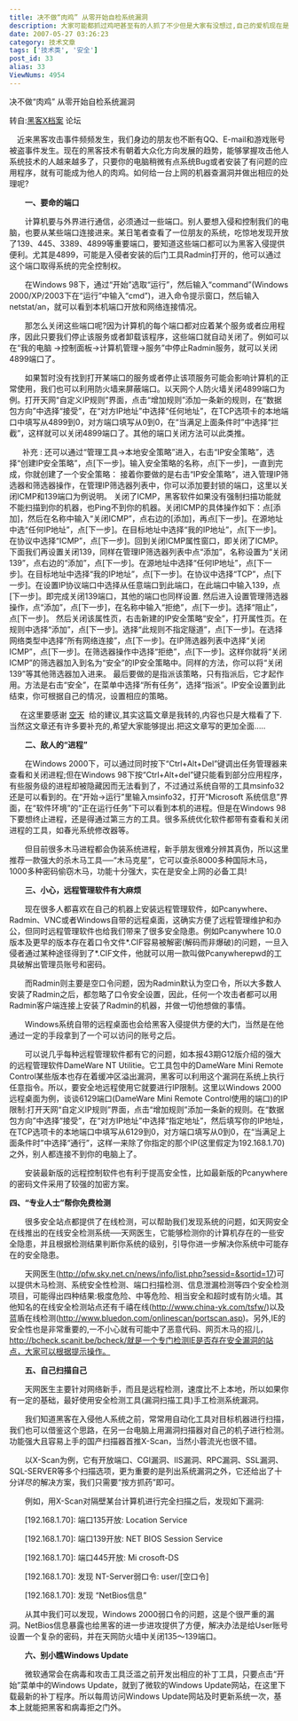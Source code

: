 ```yaml
---
title: 决不做“肉鸡” 从零开始自检系统漏洞
description: 大家可能都抓过鸡吧甚至有的人抓了不少但是大家有没想过,自己的爱机现在是不是已经成为了别人的鸡?现在就来看看这篇文章吧:决不做“肉鸡”从零开始自检系统漏洞文章没什么很深的技术,就是简单的PC安全,当然也是入门级的~
date: 2007-05-27 03:26:23
category: 技术文章
tags: ['技术类', '安全']
post_id: 33
alias: 33
ViewNums: 4954
---
```


决不做&ldquo;肉鸡&rdquo; 从零开始自检系统漏洞

转自:[黑客X档案](http://www.hackerxfiles.net) 论坛

　近来黑客攻击事件频频发生，我们身边的朋友也不断有QQ、E-mail和游戏账号被盗事件发生。现在的黑客技术有朝着大众化方向发展的趋势，能够掌握攻击他人系统技术的人越来越多了，只要你的电脑稍微有点系统Bug或者安装了有问题的应用程序，就有可能成为他人的肉鸡。如何给一台上网的机器查漏洞并做出相应的处理呢?

　　**一、要命的端口**

　　计算机要与外界进行通信，必须通过一些端口。别人要想入侵和控制我们的电脑，也要从某些端口连接进来。某日笔者查看了一位朋友的系统，吃惊地发现开放了139、445、3389、4899等重要端口，要知道这些端口都可以为黑客入侵提供便利。尤其是4899，可能是入侵者安装的后门工具Radmin打开的，他可以通过这个端口取得系统的完全控制权。

　　在Windows 98下，通过&ldquo;开始&rdquo;选取&ldquo;运行&rdquo;，然后输入&ldquo;command&rdquo;(Windows 2000/XP/2003下在&ldquo;运行&rdquo;中输入&ldquo;cmd&rdquo;)，进入命令提示窗口，然后输入netstat/an，就可以看到本机端口开放和网络连接情况。

　　那怎么关闭这些端口呢?因为计算机的每个端口都对应着某个服务或者应用程序，因此只要我们停止该服务或者卸载该程序，这些端口就自动关闭了。例如可以在&ldquo;我的电脑 &rarr;控制面板&rarr;计算机管理&rarr;服务&rdquo;中停止Radmin服务，就可以关闭4899端口了。

　　如果暂时没有找到打开某端口的服务或者停止该项服务可能会影响计算机的正常使用，我们也可以利用防火墙来屏蔽端口。以天网个人防火墙关闭4899端口为例。打开天网&ldquo;自定义IP规则&rdquo;界面，点击&ldquo;增加规则&rdquo;添加一条新的规则，在&ldquo;数据包方向&rdquo;中选择&ldquo;接受&rdquo;，在&ldquo;对方IP地址&rdquo;中选择&ldquo;任何地址&rdquo;，在TCP选项卡的本地端口中填写从4899到0，对方端口填写从0到0，在&ldquo;当满足上面条件时&rdquo;中选择&ldquo;拦截&rdquo;，这样就可以关闭4899端口了。其他的端口关闭方法可以此类推。

      补充 : 还可以通过&ldquo;管理工具&rarr;本地安全策略&rdquo;进入，右击&ldquo;IP安全策略&rdquo;，选择&ldquo;创建IP安全策略&rdquo;，点[下一步]。输入安全策略的名称，点[下一步]，一直到完成，你就创建了一个安全策略： 接着你要做的是右击&ldquo;IP安全策略&rdquo;，进入管理IP筛选器和筛选器操作，在管理IP筛选器列表中，你可以添加要封锁的端口，这里以关闭ICMP和139端口为例说明。
关闭了ICMP，黑客软件如果没有强制扫描功能就不能扫描到你的机器，也Ping不到你的机器。关闭ICMP的具体操作如下：点[添加]，然后在名称中输入&ldquo;关闭ICMP&rdquo;，点右边的[添加]，再点[下一步]。在源地址中选&ldquo;任何IP地址&rdquo;，点[下一步]。在目标地址中选择&ldquo;我的IP地址&rdquo;，点[下一步]。在协议中选择&ldquo;ICMP&rdquo;，点[下一步]。回到关闭ICMP属性窗口，即关闭了ICMP。
下面我们再设置关闭139，同样在管理IP筛选器列表中点&ldquo;添加&rdquo;，名称设置为&ldquo;关闭139&rdquo;，点右边的&ldquo;添加&rdquo;，点[下一步]。在源地址中选择&ldquo;任何IP地址&rdquo;，点[下一步]。在目标地址中选择&ldquo;我的IP地址&rdquo;，点[下一步]。在协议中选择&ldquo;TCP&rdquo;，点[下一步]。在设置IP协议端口中选择从任意端口到此端口，在此端口中输入139，点[下一步]。即完成关闭139端口，其他的端口也同样设置.
然后进入设置管理筛选器操作，点&ldquo;添加&rdquo;，点[下一步]，在名称中输入&ldquo;拒绝&rdquo;，点[下一步]。选择&ldquo;阻止&rdquo;，点[下一步]。
然后关闭该属性页，右击新建的IP安全策略&ldquo;安全&rdquo;，打开属性页。在规则中选择&ldquo;添加&rdquo;，点[下一步]。选择&ldquo;此规则不指定隧道&rdquo;，点[下一步]。在选择网络类型中选择&ldquo;所有网络连接&rdquo;，点[下一步]。在IP筛选器列表中选择&ldquo;关闭ICMP&rdquo;，点[下一步]。在筛选器操作中选择&ldquo;拒绝&rdquo;，点[下一步]。这样你就将&ldquo;关闭ICMP&rdquo;的筛选器加入到名为&ldquo;安全&rdquo;的IP安全策略中。同样的方法，你可以将&ldquo;关闭139&rdquo;等其他筛选器加入进来。
最后要做的是指派该策略，只有指派后，它才起作用。方法是右击&ldquo;安全&rdquo;，在菜单中选择&ldquo;所有任务&rdquo;，选择&ldquo;指派&rdquo;。IP安全设置到此结束，你可根据自己的情况，设置相应的策略。

     在这里要感谢 [空天](http://www.hackerxfiles.net/viewpro.php?uid=11696)  给的建议,其实这篇文章是我转的,内容也只是大楷看了下.当然这文章还有许多要补充的,希望大家能够提出.把这文章写的更加全面.....

　　**二、敌人的&ldquo;进程&rdquo;**

　　在Windows 2000下，可以通过同时按下&ldquo;Ctrl+Alt+Del&rdquo;键调出任务管理器来查看和关闭进程;但在Windows 98下按&ldquo;Ctrl+Alt+del&rdquo;键只能看到部分应用程序，有些服务级的进程却被隐藏因而无法看到了，不过通过系统自带的工具msinfo32还是可以看到的。在&ldquo;开始&rarr;运行&rdquo;里输入msinfo32，打开&ldquo;Microsoft 系统信息&rdquo;界面，在&ldquo;软件环境&rdquo;的&ldquo;正在运行任务&rdquo;下可以看到本机的进程。但是在Windows 98下要想终止进程，还是得通过第三方的工具。很多系统优化软件都带有查看和关闭进程的工具，如春光系统修改器等。

　　但目前很多木马进程都会伪装系统进程，新手朋友很难分辨其真伪，所以这里推荐一款强大的杀木马工具──&ldquo;木马克星&rdquo;，它可以查杀8000多种国际木马，1000多种密码偷窃木马，功能十分强大，实在是安全上网的必备工具!

　　**三、小心，远程管理软件有大麻烦**

　　现在很多人都喜欢在自己的机器上安装远程管理软件，如Pcanywhere、Radmin、VNC或者Windows自带的远程桌面，这确实方便了远程管理维护和办公，但同时远程管理软件也给我们带来了很多安全隐患。例如Pcanywhere 10.0版本及更早的版本存在着口令文件*.CIF容易被解密(解码而非爆破)的问题，一旦入侵者通过某种途径得到了*.CIF文件，他就可以用一款叫做Pcanywherepwd的工具破解出管理员账号和密码。

　　而Radmin则主要是空口令问题，因为Radmin默认为空口令，所以大多数人安装了Radmin之后，都忽略了口令安全设置，因此，任何一个攻击者都可以用Radmin客户端连接上安装了Radmin的机器，并做一切他想做的事情。

　　Windows系统自带的远程桌面也会给黑客入侵提供方便的大门，当然是在他通过一定的手段拿到了一个可以访问的账号之后。

　　可以说几乎每种远程管理软件都有它的问题，如本报43期G12版介绍的强大的远程管理软件DameWare NT Utilitie。它工具包中的DameWare Mini Remote Control某些版本也存在着缓冲区溢出漏洞，黑客可以利用这个漏洞在系统上执行任意指令。所以，要安全地远程使用它就要进行IP限制。这里以Windows 2000远程桌面为例，谈谈6129端口(DameWare Mini Remote Control使用的端口)的IP限制:打开天网&ldquo;自定义IP规则&rdquo;界面，点击&ldquo;增加规则&rdquo;添加一条新的规则。在&ldquo;数据包方向&rdquo;中选择&ldquo;接受&rdquo;，在&ldquo;对方IP地址&rdquo;中选择&ldquo;指定地址&rdquo;，然后填写你的IP地址，在TCP选项卡的本地端口中填写从6129到0，对方端口填写从0到0，在&ldquo;当满足上面条件时&rdquo;中选择&ldquo;通行&rdquo;，这样一来除了你指定的那个IP(这里假定为192.168.1.70)之外，别人都连接不到你的电脑上了。

　　安装最新版的远程控制软件也有利于提高安全性，比如最新版的Pcanywhere的密码文件采用了较强的加密方案。

**四、&ldquo;专业人士&rdquo;帮你免费检测**

　　很多安全站点都提供了在线检测，可以帮助我们发现系统的问题，如天网安全在线推出的在线安全检测系统──天网医生，它能够检测你的计算机存在的一些安全隐患，并且根据检测结果判断你系统的级别，引导你进一步解决你系统中可能存在的安全隐患。

　　天网医生(http://pfw.sky.net.cn/news/info/list.php?sessid=&sortid=17)可以提供木马检测、系统安全性检测、端口扫描检测、信息泄漏检测等四个安全检测项目，可能得出四种结果:极度危险、中等危险、相当安全和超时或有防火墙。其他知名的在线安全检测站点还有千禧在线(http://www.china-yk.com/tsfw/)以及蓝盾在线检测(http://www.bluedon.com/onlinescan/portscan.asp)。另外,IE的安全性也是非常重要的,一不小心就有可能中了恶意代码、网页木马的招儿，http://bcheck.scanit.be/bcheck/就是一个专门检测IE是否存在安全漏洞的站点，大家可以根据提示操作。

　　**五、自己扫描自己**

　　天网医生主要针对网络新手，而且是远程检测，速度比不上本地，所以如果你有一定的基础，最好使用安全检测工具(漏洞扫描工具)手工检测系统漏洞。

　　我们知道黑客在入侵他人系统之前，常常用自动化工具对目标机器进行扫描，我们也可以借鉴这个思路，在另一台电脑上用漏洞扫描器对自己的机子进行检测。功能强大且容易上手的国产扫描器首推X-Scan，当然小蓉流光也很不错。

　　以X-Scan为例，它有开放端口、CGI漏洞、IIS漏洞、RPC漏洞、SSL漏洞、SQL-SERVER等多个扫描选项，更为重要的是列出系统漏洞之外，它还给出了十分详尽的解决方案，我们只需要&ldquo;按方抓药&rdquo;即可。

　　例如，用X-Scan对隔壁某台计算机进行完全扫描之后，发现如下漏洞:

　　[192.168.1.70]: 端口135开放: Location Service

　　[192.168.1.70]: 端口139开放: NET BIOS Session Service

　　[192.168.1.70]: 端口445开放: Mi crosoft-DS

　　[192.168.1.70]: 发现 NT-Server弱口令: user/[空口令]

　　[192.168.1.70]: 发现 &ldquo;NetBios信息&rdquo;

　　从其中我们可以发现，Windows 2000弱口令的问题，这是个很严重的漏洞。NetBios信息暴露也给黑客的进一步进攻提供了方便，解决办法是给User账号设置一个复杂的密码，并在天网防火墙中关闭135～139端口。

　　**六、别小瞧Windows Update**

　　微软通常会在病毒和攻击工具泛滥之前开发出相应的补丁工具，只要点击&ldquo;开始&rdquo;菜单中的Windows Update，就到了微软的Windows Update网站，在这里下载最新的补丁程序。所以每周访问Windows Update网站及时更新系统一次，基本上就能把黑客和病毒拒之门外。
